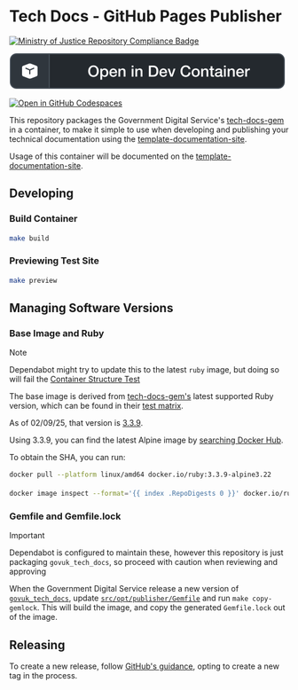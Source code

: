 # Tech Docs - GitHub Pages Publisher

[![Ministry of Justice Repository Compliance Badge](https://github-community.service.justice.gov.uk/repository-standards/api/tech-docs-github-pages-publisher/badge)](https://github-community.service.justice.gov.uk/repository-standards/tech-docs-github-pages-publisher)

[![Open in Dev Container](https://raw.githubusercontent.com/ministryofjustice/.devcontainer/refs/heads/main/contrib/badge.svg)](https://vscode.dev/redirect?url=vscode://ms-vscode-remote.remote-containers/cloneInVolume?url=https://github.com/ministryofjustice/tech-docs-github-pages-publisher)

[![Open in GitHub Codespaces](https://github.com/codespaces/badge.svg)](https://codespaces.new/ministryofjustice/tech-docs-github-pages-publisher)

This repository packages the Government Digital Service's [tech-docs-gem](https://github.com/alphagov/tech-docs-gem) in a container, to make it simple to use when developing and publishing your technical documentation using the [template-documentation-site](https://github.com/ministryofjustice/template-documentation-site).

Usage of this container will be documented on the [template-documentation-site](https://github.com/ministryofjustice/template-documentation-site).

## Developing

### Build Container

```bash
make build
```

### Previewing Test Site

```bash
make preview
```

## Managing Software Versions

### Base Image and Ruby

> [!NOTE]
> Dependabot might try to update this to the latest `ruby` image, but doing so will fail the [Container Structure Test](test/container-structure-test.yml)

The base image is derived from [tech-docs-gem's](https://github.com/alphagov/tech-docs-gem) latest supported Ruby version, which can be found in their [test matrix](https://github.com/alphagov/tech-docs-gem/blob/main/.github/workflows/test.yaml#L17).

As of 02/09/25, that version is [3.3.9](https://www.ruby-lang.org/en/news/2025/07/24/ruby-3-3-9-released/).

Using 3.3.9, you can find the latest Alpine image by [searching Docker Hub](https://hub.docker.com/_/ruby/tags?name=3.3.9-alpine).

To obtain the SHA, you can run:

```bash
docker pull --platform linux/amd64 docker.io/ruby:3.3.9-alpine3.22

docker image inspect --format='{{ index .RepoDigests 0 }}' docker.io/ruby:3.3.9-alpine3.22
```

### Gemfile and Gemfile.lock

> [!IMPORTANT]
> Dependabot is configured to maintain these, however this repository is just packaging `govuk_tech_docs`, so proceed with caution when reviewing and approving

When the Government Digital Service release a new version of [`govuk_tech_docs`](https://rubygems.org/gems/govuk_tech_docs), update [`src/opt/publisher/Gemfile`](src/opt/publisher/Gemfile) and run `make copy-gemlock`. This will build the image, and copy the generated `Gemfile.lock` out of the image.

## Releasing

To create a new release, follow [GitHub's guidance](https://docs.github.com/en/repositories/releasing-projects-on-github/managing-releases-in-a-repository#creating-a-release), opting to create a new tag in the process.
